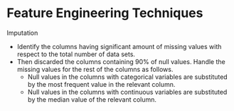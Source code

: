 # Feature Engineering Techniques

Imputation

* Identify the columns having significant amount of missing values with respect to the total number of data sets.
* Then discarded the columns containing 90% of null values.
Handle the missing values for the rest of the columns as follows.
    * Null values in the columns with categorical variables are substituted by the most frequent value in the relevant column.
    * Null values in the columns with continuous variables are substituted by the median value of the relevant column.